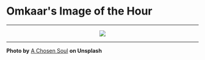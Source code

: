 # Omkaar's Image of the Hour

---

<div align="center">

<a href="https://unsplash.com/photos/abstract-ribbons-swirl-across-a-dark-background-XF_akvv9pgU">
  <img src="https://images.unsplash.com/photo-1750490970730-493c7ea3fdf2?crop=entropy&cs=tinysrgb&fit=max&fm=jpg&ixid=M3w3NjA2Nzh8MHwxfHJhbmRvbXx8fHx8fHx8fDE3NTE3MjQwMDB8&ixlib=rb-4.1.0&q=80&w=1080" style="max-width:100%; height:auto;">
</a>



</div>

---

**Photo by** [A Chosen Soul](https://unsplash.com/@a_chosensoul) **on Unsplash**
